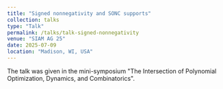 ```yaml
---
title: "Signed nonnegativity and SONC supports"
collection: talks
type: "Talk"
permalink: /talks/talk-signed-nonnegativity
venue: "SIAM AG 25"
date: 2025-07-09
location: "Madison, WI, USA"
---
```


The talk was given in the mini-symposium "The Intersection of Polynomial Optimization, Dynamics, and Combinatorics".
